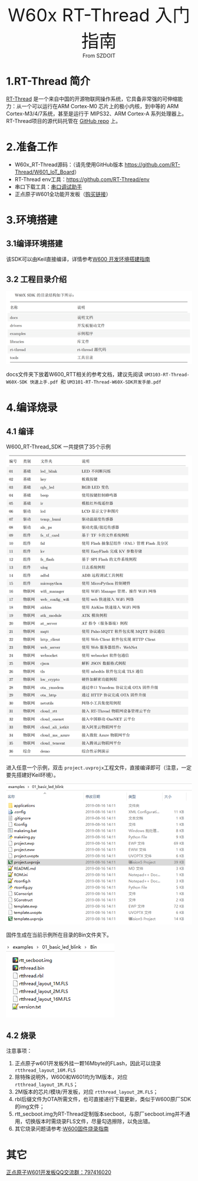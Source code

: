 <center><font size=10>W60x RT-Thread 入门指南</center></font>
<center> From SZDOIT</center>

# 1.RT-Thread 简介

[RT-Thread](http://www.rt-thread.org/) 是一个来自中国的开源物联网操作系统，它具备非常强的可伸缩能力：从一个可以运行在ARM Cortex-M0 芯片上的极小内核，到中等的 ARM Cortex-M3/4/7系统，甚至是运行于 MIPS32、ARM Cortex-A 系列处理器上。 RT-Thread项目的源代码托管在 [GitHub repo](https://github.com/rt-thread) 上。

# 2.准备工作

-   W60x\_RT-Thread源码：（请先使用GitHub版本 <https://github.com/RT-Thread/W601_IoT_Board>）
-   RT-Thread env工具：https://github.com/RT-Thread/env
-   串口下载工具：[串口调试助手](https://download.w600.fun/tool/%E6%98%9F%E9%80%9A%E6%99%BA%E8%81%94%E4%B8%B2%E5%8F%A3%E8%B0%83%E8%AF%95%E4%B8%8B%E8%BD%BD%E5%8A%A9%E6%89%8B.7z)
-   正点原子W601全功能开发板（[购买链接](http://shop.thingsturn.com/)）

# 3.环境搭建

## 3.1编译环境搭建

该SDK可以由Keil直接编译，详情参考[W600 开发环境搭建指南](../app/ide)

## 3.2 工程目录介绍

![image](https://github.com/SmartArduino/zhdocs/raw/master/W600Series/start/1551025944478.png)



docs文件夹下放着W600\_RTT相关的参考文档，建议先阅读 `UM3103-RT-Thread-W60X-SDK 快速上手.pdf `和 `UM3101-RT-Thread-W60X-SDK开发手册.pdf`

# 4.编译烧录

## 4.1 编译

W600\_RT-Thread\_SDK 一共提供了35个示例

![1567266339884](1567266339884.png)

进入任意一个示例，双击 `project.uvprojx`工程文件，直接编译即可（注意，一定要先搭建好Keil环境）。



![1567266231646](1567266231646.png)

固件生成在当前示例所在目录的Bin文件夹下。

![1567266565273](1567266565273.png)

## 4.2 烧录

注意事项：

1.  正点原子w601开发板外挂一颗16Mbyte的FLash，因此可以烧录 `rtthread_layout_16M.FLS`
2.  除特殊说明外，W600和W601均为1M版本，对应 `rtthread_layout_1M.FLS`；
3.  2M版本的芯片/模块/开发板，对应 `rtthread_layout_2M.FLS`；
4.  rbl后缀文件为OTA所需文件，也可直接进行下载更新，类似于W600原厂SDK的img文件；
5.  rtt_secboot.img为RT-Thread定制版本secboot，与原厂secboot.img并不通用，切换版本时需烧录FLS文件，尽量勾选擦除，以免出错。
6.  其它烧录问题请参考:[W600固件烧录指南](../app/download.md)

# 其它

[正点原子W601开发板QQ交流群：797416020](https://jq.qq.com/?_wv=1027&k=5fcxk5i)

